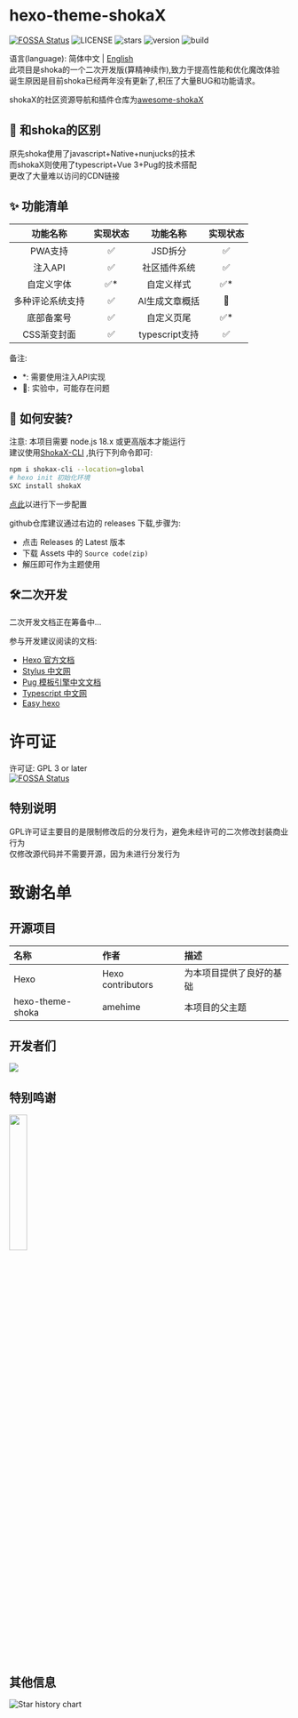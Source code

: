 # hexo-theme-shokaX
[![FOSSA Status](https://app.fossa.com/api/projects/git%2Bgithub.com%2Fzkz098%2Fhexo-theme-shokaX.svg?type=shield)](https://app.fossa.com/projects/git%2Bgithub.com%2Fzkz098%2Fhexo-theme-shokaX?ref=badge_shield)
![LICENSE](	https://img.shields.io/github/license/theme-shoka-x/hexo-theme-shokaX)
![stars](https://img.shields.io/github/stars/theme-shoka-x/hexo-theme-shokaX)
![version](https://shields.io/npm/v/hexo-theme-shokax)
![build](https://img.shields.io/github/actions/workflow/status/theme-shoka-x/hexo-theme-shokaX/build-theme.yml)

语言(language): 简体中文 | [English](./README_en.MD) \
此项目是shoka的一个二次开发版(算精神续作),致力于提高性能和优化魔改体验 \
诞生原因是目前shoka已经两年没有更新了,积压了大量BUG和功能请求。

shokaX的社区资源导航和插件仓库为[awesome-shokaX](https://github.com/theme-shoka-x/awesome-shokaX)

## 💬 和shoka的区别
原先shoka使用了javascript+Native+nunjucks的技术 \
而shokaX则使用了typescript+Vue 3+Pug的技术搭配 \
更改了大量难以访问的CDN链接

## ✨ 功能清单 

|   功能名称   | 实现状态 |     功能名称     | 实现状态 |
|:--------:|:----:|:------------:|:----:|
|  PWA支持   |  ✅   |    JSD拆分     |  ✅   |
|  注入API   |  ✅   |    社区插件系统    |  ✅   |
|  自定义字体   |  ✅*  |    自定义样式     |  ✅*  |
| 多种评论系统支持 |  ✅   |   AI生成文章概括   |  🔬  |
|  底部备案号   |  ✅   |    自定义页尾     |  ✅*  |
| CSS渐变封面  |  ✅   | typescript支持 |  ✅   |

备注:
- *: 需要使用注入API实现
- 🔬: 实验中，可能存在问题


## 🔧 如何安装?
注意: 本项目需要 node.js 18.x 或更高版本才能运行 \
建议使用[ShokaX-CLI](https://github.com/zkz098/shokaX-CLI) ,执行下列命令即可:
```bash
npm i shokax-cli --location=global
# hexo init 初始化环境
SXC install shokaX
```
[点此](https://docs.kaitaku.xyz/guide/#%E9%85%8D%E7%BD%AE%E4%B8%BB%E9%A2%98)以进行下一步配置

github仓库建议通过右边的 releases 下载,步骤为:
- 点击 Releases 的 Latest 版本
- 下载 Assets 中的 `Source code(zip)`
- 解压即可作为主题使用

## 🛠️二次开发
二次开发文档正在筹备中...

参与开发建议阅读的文档:
- [Hexo 官方文档](https://hexo.io/zh-cn/docs/templates)
- [Stylus 中文网](http://stylus.bootcss.com/)
- [Pug 模板引擎中文文档](https://www.pugjs.cn/api/getting-started.html)
- [Typescript 中文网](https://www.tslang.cn/docs/home.html)
- [Easy hexo](https://easyhexo.com/)

# 许可证
许可证: GPL 3 or later \
[![FOSSA Status](https://app.fossa.com/api/projects/git%2Bgithub.com%2Fzkz098%2Fhexo-theme-shokaX.svg?type=large)](https://app.fossa.com/projects/git%2Bgithub.com%2Fzkz098%2Fhexo-theme-shokaX?ref=badge_large)

## 特别说明
GPL许可证主要目的是限制修改后的分发行为，避免未经许可的二次修改封装商业行为 \
仅修改源代码并不需要开源，因为未进行分发行为

# 致谢名单
## 开源项目
| 名称               | 作者                | 描述                 |
|:-----------------|:------------------|:-------------------|
| Hexo             | Hexo contributors | 为本项目提供了良好的基础       |
| hexo-theme-shoka | amehime           | 本项目的父主题            |

## 开发者们
[![](https://contributors-img.web.app/image?repo=theme-shoka-x/hexo-theme-shokaX)](https://github.com/theme-shoka-x/hexo-theme-shokaX/graphs/contributors)

## 特别鸣谢
[<img src="https://resources.jetbrains.com/storage/products/company/brand/logos/jb_beam.png" width="25%">](https://jb.gg/OpenSourceSupport)

## 其他信息
![Star history chart](https://api.star-history.com/svg?repos=theme-shoka-x/hexo-theme-shokaX&type=Date)